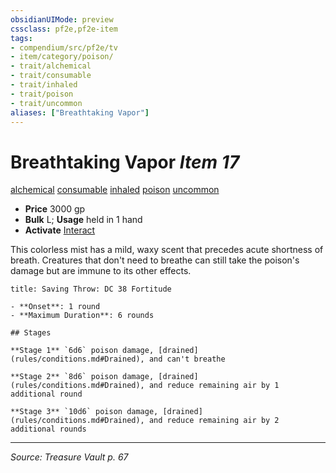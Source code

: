 ```yaml
---
obsidianUIMode: preview
cssclass: pf2e,pf2e-item
tags:
- compendium/src/pf2e/tv
- item/category/poison/
- trait/alchemical
- trait/consumable
- trait/inhaled
- trait/poison
- trait/uncommon
aliases: ["Breathtaking Vapor"]
---
```

# Breathtaking Vapor *Item 17*  
[alchemical](alchemical.md "Alchemical Item Trait")  [consumable](consumable.md "Consumable Item Trait")  [inhaled](inhaled.md "Inhaled Item Trait")  [poison](Reference/Rules/Traits/poison.md "Poison Effect Trait")  [uncommon](uncommon.md "Uncommon Rarity Trait")  

- **Price** 3000 gp
- **Bulk** L; **Usage** held in 1 hand
- **Activate** [Interact](interact.md)

This colorless mist has a mild, waxy scent that precedes acute shortness of breath. Creatures that don't need to breathe can still take the poison's damage but are immune to its other effects.

```ad-inline-affliction
title: Saving Throw: DC 38 Fortitude

- **Onset**: 1 round
- **Maximum Duration**: 6 rounds

## Stages

**Stage 1** `6d6` poison damage, [drained](rules/conditions.md#Drained), and can't breathe

**Stage 2** `8d6` poison damage, [drained](rules/conditions.md#Drained), and reduce remaining air by 1 additional round

**Stage 3** `10d6` poison damage, [drained](rules/conditions.md#Drained), and reduce remaining air by 2 additional rounds
```


---
*Source: Treasure Vault p. 67*